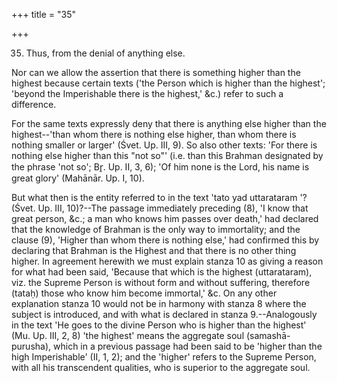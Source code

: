 +++
title = "35"

+++


35. Thus, from the denial of anything else.

Nor can we allow the assertion that there is something higher than the highest because certain texts ('the Person which is higher than the highest'; 'beyond the Imperishable there is the highest,' &c.) refer to such a difference.

 For the same texts expressly deny that there is anything else higher than the highest--'than whom there is nothing else higher, than whom there is nothing smaller or larger' (Śvet. Up. III, 9). So also other texts: 'For there is nothing else higher than this "not so"' (i.e. than this Brahman designated by the phrase 'not so'; Br̥. Up. II, 3, 6); 'Of him none is the Lord, his name is great glory' (Mahānār. Up. I, 10).

But what then is the entity referred to in the text 'tato yad uttarataram '? (Śvet. Up. III, 10)?--The passage immediately preceding (8), 'I know that great person, &c.; a man who knows him passes over death,' had declared that the knowledge of Brahman is the only way to immortality; and the clause (9), 'Higher than whom there is nothing else,' had confirmed this by declaring that Brahman is the Highest and that there is no other thing higher. In agreement herewith we must explain stanza 10 as giving a reason for what had been said, 'Because that which is the highest (uttarataram), viz. the Supreme Person is without form and without suffering, therefore (tataḥ) those who know him become immortal,' &c. On any other explanation stanza 10 would not be in harmony with stanza 8 where the subject is introduced, and with what is declared in stanza 9.--Analogously in the text 'He goes to the divine Person who is higher than the highest' (Mu. Up. III, 2, 8) 'the highest' means the aggregate soul (samashā-purusha), which in a previous passage had been said to be 'higher than the high Imperishable' (II, 1, 2); and the 'higher' refers to the Supreme Person, with all his transcendent qualities, who is superior to the aggregate soul.

